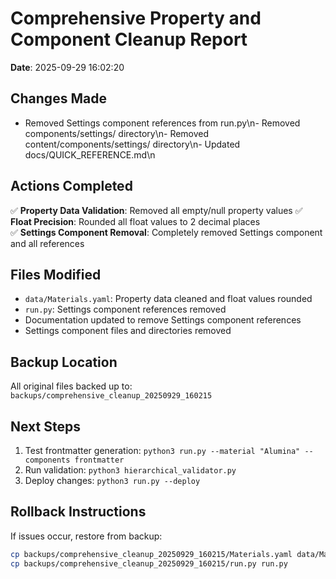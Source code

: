 
# Comprehensive Property and Component Cleanup Report

**Date**: 2025-09-29 16:02:20

## Changes Made

- Removed Settings component references from run.py\n- Removed components/settings/ directory\n- Removed content/components/settings/ directory\n- Updated docs/QUICK_REFERENCE.md\n

## Actions Completed

✅ **Property Data Validation**: Removed all empty/null property values
✅ **Float Precision**: Rounded all float values to 2 decimal places  
✅ **Settings Component Removal**: Completely removed Settings component and all references

## Files Modified

- `data/Materials.yaml`: Property data cleaned and float values rounded
- `run.py`: Settings component references removed
- Documentation updated to remove Settings component references
- Settings component files and directories removed

## Backup Location

All original files backed up to: `backups/comprehensive_cleanup_20250929_160215`

## Next Steps

1. Test frontmatter generation: `python3 run.py --material "Alumina" --components frontmatter`
2. Run validation: `python3 hierarchical_validator.py`
3. Deploy changes: `python3 run.py --deploy`

## Rollback Instructions

If issues occur, restore from backup:
```bash
cp backups/comprehensive_cleanup_20250929_160215/Materials.yaml data/Materials.yaml
cp backups/comprehensive_cleanup_20250929_160215/run.py run.py
```
